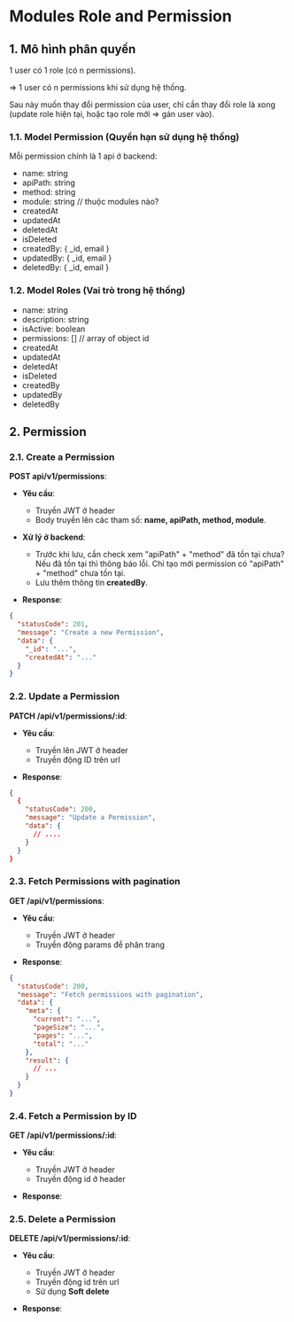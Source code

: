 # Modules Role and Permission

## 1. Mô hình phân quyền

1 user có 1 role (có n permissions).

$\Rightarrow$ 1 user có n permissions khi sử dụng hệ thống.

Sau này muốn thay đổi permission của user, chỉ cần thay đổi role là xong (update role hiện tại, hoặc tạo role mới $\Rightarrow$ gán user vào).

### 1.1. Model Permission (Quyền hạn sử dụng hệ thống)

Mỗi permission chính là 1 api ở backend:

- name: string
- apiPath: string
- method: string
- module: string // thuộc modules nào?
- createdAt
- updatedAt
- deletedAt
- isDeleted
- createdBy: { _id, email }
- updatedBy: { _id, email }
- deletedBy: { _id, email }

### 1.2. Model Roles (Vai trò trong hệ thống)

- name: string
- description: string
- isActive: boolean
- permissions: [] // array of object id
- createdAt
- updatedAt
- deletedAt
- isDeleted
- createdBy
- updatedBy
- deletedBy

## 2. Permission

### 2.1. Create a Permission

**POST api/v1/permissions**:

- **Yêu cầu**:
  - Truyền JWT ở header
  - Body truyền lên các tham số: **name, apiPath, method, module**.

- **Xử lý ở backend**:
  - Trước khi lưu, cần check xem "apiPath" + "method" đã tồn tại chưa? Nếu đã tồn tại thì thông báo lỗi. Chỉ tạo mới permission có "apiPath" + "method" chưa tồn tại.
  - Lưu thêm thông tin **createdBy**.
- **Response**:

```json
{
  "statusCode": 201,
  "message": "Create a new Permission",
  "data": {
    "_id": "...",
    "createdAt": "..."
  }
}
```

### 2.2. Update a Permission

**PATCH /api/v1/permissions/:id**:

- **Yêu cầu**:
  - Truyền lên JWT ở header
  - Truyền động ID trên url

- **Response**:

```json
{
  {
    "statusCode": 200,
    "message": "Update a Permission",
    "data": {
      // ....
    }
  }
}
```

### 2.3. Fetch Permissions with pagination

**GET /api/v1/permissions**:

- **Yêu cầu**:
  - Truyền JWT ở header
  - Truyền động params để phân trang

- **Response**:

```json
{
  "statusCode": 200,
  "message": "Fetch permissions with pagination",
  "data": {
    "meta": {
      "current": "...",
      "pageSize": "...",
      "pages": "...",
      "total": "..."
    },
    "result": {
      // ...
    }
  }
}
```

### 2.4. Fetch a Permission by ID

**GET /api/v1/permissions/:id**:

- **Yêu cầu**:
  - Truyền JWT ở header
  - Truyền động id ở header

- **Response**:

### 2.5. Delete a Permission

**DELETE /api/v1/permissions/:id**:

- **Yêu cầu**:
  - Truyền JWT ở header
  - Truyền động id trên url
  - Sử dụng **Soft delete**

- **Response**:
